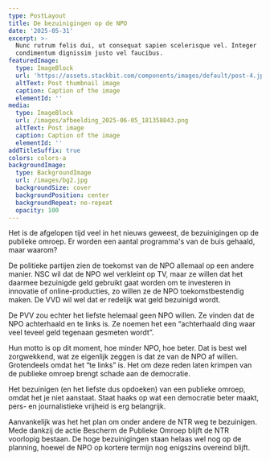 ```yaml
---
type: PostLayout
title: De bezuinigingen op de NPO
date: '2025-05-31'
excerpt: >-
  Nunc rutrum felis dui, ut consequat sapien scelerisque vel. Integer
  condimentum dignissim justo vel faucibus.
featuredImage:
  type: ImageBlock
  url: 'https://assets.stackbit.com/components/images/default/post-4.jpeg'
  altText: Post thumbnail image
  caption: Caption of the image
  elementId: ''
media:
  type: ImageBlock
  url: /images/afbeelding_2025-06-05_181358843.png
  altText: Post image
  caption: Caption of the image
  elementId: ''
addTitleSuffix: true
colors: colors-a
backgroundImage:
  type: BackgroundImage
  url: /images/bg2.jpg
  backgroundSize: cover
  backgroundPosition: center
  backgroundRepeat: no-repeat
  opacity: 100
---
```

Het is de afgelopen tijd veel in het nieuws geweest, de bezuinigingen op de publieke omroep. Er worden een aantal programma's van de buis gehaald, maar waarom?

De politieke partijen zien de toekomst van de NPO allemaal op een andere manier. NSC wil dat de NPO wel verkleint op TV, maar ze willen dat het daarmee bezuinigde geld gebruikt gaat worden om te investeren in innovatie of online-producties, zo willen ze de NPO toekomstbestendig maken. De VVD wil wel dat er redelijk wat geld bezuinigd wordt.

De PVV zou echter het liefste helemaal geen NPO willen. Ze vinden dat de NPO achterhaald en te links is. Ze noemen het een “achterhaald ding waar veel teveel geld tegenaan gesmeten wordt”.

Hun motto is op dit moment, hoe minder NPO, hoe beter. Dat is best wel zorgwekkend, wat ze eigenlijk zeggen is dat ze van de NPO af willen. Grotendeels omdat het “te links” is. Het om deze reden laten krimpen van de publieke omroep brengt schade aan de democratie.

Het bezuinigen (en het liefste dus opdoeken) van een publieke omroep, omdat het je niet aanstaat. Staat haaks op wat een democratie beter maakt, pers- en journalistieke vrijheid is erg belangrijk.

Aanvankelijk was het het plan om onder andere de NTR weg te bezuinigen. Mede dankzij de actie Bescherm de Publieke Omroep blijft de NTR voorlopig bestaan. De hoge bezuinigingen staan helaas wel nog op de planning, hoewel de NPO op kortere termijn nog enigszins overeind blijft.
